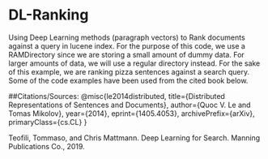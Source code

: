 # DL-Ranking
Using Deep Learning methods (paragraph vectors) to Rank documents against a query in lucene index. For the purpose of this code, we use a RAMDirectory since we are storing a small amount of dummy data. For larger amounts of data, we will use a regular directory instead. For the sake of this example, we are ranking pizza sentences against a search query. Some of the code examples have been used from the cited book below.



##Citations/Sources:
@misc{le2014distributed,
    title={Distributed Representations of Sentences and Documents},
    author={Quoc V. Le and Tomas Mikolov},
    year={2014},
    eprint={1405.4053},
    archivePrefix={arXiv},
    primaryClass={cs.CL}
}

Teofili, Tommaso, and Chris Mattmann. Deep Learning for Search. Manning Publications Co., 2019. 
